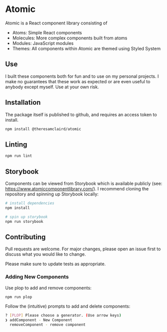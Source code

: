# Atomic
Atomic is a React component library consisting of

- Atoms: Simple React components
- Molecules: More complex components built from atoms
- Modules: JavaScript modules
- Themes: All components within Atomic are themed using Styled System

## Use

I built these components both for fun and to use on my personal projects. I make no guarantees that these work as expected or are even useful to anybody except myself. Use at your own risk.

## Installation

The package itself is published to github, and requires an access token to install.

```bash
npm install @theresamclaird/atomic
```

## Linting

```bash
npm run lint
```

## Storybook

Components can be viewed from Storybook which is available publicly (see: https://www.atomiccomponentlibrary.com/). I recommend cloning the repository and spinning up Storybook locally:

```bash
# install dependencies
npm install

# spin up storybook
npm run storybook
```

## Contributing

Pull requests are welcome. For major changes, please open an issue first
to discuss what you would like to change.

Please make sure to update tests as appropriate.

### Adding New Components

Use plop to add and remove components:

```bash
npm run plop
```

Follow the (intuitive) prompts to add and delete components:

```bash
? [PLOP] Please choose a generator. (Use arrow keys)
❯ addComponent - New Component 
  removeComponent - remove component 
```

